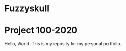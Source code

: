 # Fuzzyskull
Project 100-2020
=======
Hello, World. This is my reposity for my personal portfolio. 
